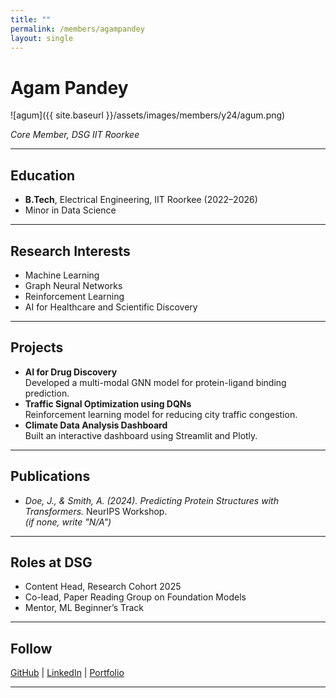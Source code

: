 ```yaml
---
title: ""
permalink: /members/agampandey
layout: single
---
```




# Agam Pandey


![agum]({{ site.baseurl }}/assets/images/members/y24/agum.png) 

*Core Member, DSG IIT Roorkee*

---

## Education  
- **B.Tech**, Electrical Engineering, IIT Roorkee (2022–2026)  
- Minor in Data Science  

---

## Research Interests  
- Machine Learning  
- Graph Neural Networks  
- Reinforcement Learning  
- AI for Healthcare and Scientific Discovery  

---

## Projects  
- **AI for Drug Discovery**  
  Developed a multi-modal GNN model for protein-ligand binding prediction.  
- **Traffic Signal Optimization using DQNs**  
  Reinforcement learning model for reducing city traffic congestion.  
- **Climate Data Analysis Dashboard**  
  Built an interactive dashboard using Streamlit and Plotly.  

---

## Publications  
- *Doe, J., & Smith, A. (2024). Predicting Protein Structures with Transformers.* NeurIPS Workshop.  
*(if none, write "N/A")*

---

## Roles at DSG  
- Content Head, Research Cohort 2025  
- Co-lead, Paper Reading Group on Foundation Models  
- Mentor, ML Beginner’s Track  

---

## Follow
[GitHub](https://github.com/johndoe) | [LinkedIn](https://linkedin.com/in/johndoe) | [Portfolio](https://johndoe.dev)

---
